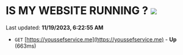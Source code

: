 # IS MY WEBSITE RUNNING ? [![](https://img.shields.io/static/v1?label=Sponsor&message=%E2%9D%A4&logo=GitHub&color=%23fe8e86)](https://github.com/sponsors/<username>)

Last updated: **11/19/2023, 6:22:55 AM**

- `GET` [https://youssefservice.me](https://youssefservice.me) - **Up** (663ms)
